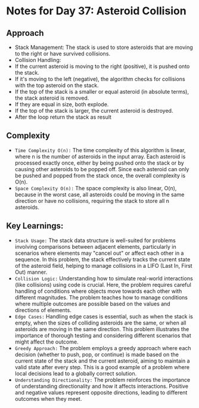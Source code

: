 # Notes for Day 37: Asteroid Collision

## Approach

- Stack Management: The stack is used to store asteroids that are moving to the right or have survived collisions.
- Collision Handling:
- If the current asteroid is moving to the right (positive), it is pushed onto the stack.
- If it's moving to the left (negative), the algorithm checks for collisions with the top asteroid on the stack.
- If the top of the stack is a smaller or equal asteroid (in absolute terms), the stack asteroid is removed.
- If they are equal in size, both explode.
- If the top of the stack is larger, the current asteroid is destroyed.
- After the loop return the stack as result

## Complexity

- `Time Complexity O(n):` The time complexity of this algorithm is linear, where n is the number of asteroids in the input array. Each asteroid is processed exactly once, either by being pushed onto the stack or by causing other asteroids to be popped off. Since each asteroid can only be pushed and popped from the stack once, the overall complexity is O(n).
- `Space Complexity O(n):` The space complexity is also linear, O(n), because in the worst case, all asteroids could be moving in the same direction or have no collisions, requiring the stack to store all n asteroids.

## Key Learnings:

- `Stack Usage:` The stack data structure is well-suited for problems involving comparisons between adjacent elements, particularly in scenarios where elements may "cancel out" or affect each other in a sequence.
  In this problem, the stack effectively tracks the current state of the asteroid field, helping to manage collisions in a LIFO (Last In, First Out) manner.
- `Collision Logic:` Understanding how to simulate real-world interactions (like collisions) using code is crucial. Here, the problem requires careful handling of conditions where objects move towards each other with different magnitudes.
  The problem teaches how to manage conditions where multiple outcomes are possible based on the values and directions of elements.
- `Edge Cases:` Handling edge cases is essential, such as when the stack is empty, when the sizes of colliding asteroids are the same, or when all asteroids are moving in the same direction.
  This problem illustrates the importance of thorough testing and considering different scenarios that might affect the outcome.
- `Greedy Approach:` The problem employs a greedy approach where each decision (whether to push, pop, or continue) is made based on the current state of the stack and the current asteroid, aiming to maintain a valid state after every step.
  This is a good example of a problem where local decisions lead to a globally correct solution.
- `Understanding Directionality:` The problem reinforces the importance of understanding directionality and how it affects interactions. Positive and negative values represent opposite directions, leading to different outcomes when they meet.

